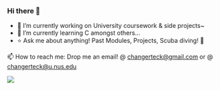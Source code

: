### Hi there 👋
- 🔭 I’m currently working on University coursework & side projects~
- 🌱 I’m currently learning C amongst others...
- ⭐ Ask me about anything! Past Modules, Projects, Scuba diving! 🤿

📫 How to reach me: Drop me an email! @ changerteck@gmail.com or @ changerteck@u.nus.edu

![](https://komarev.com/ghpvc/?username=gerteck&color=green)

<!--
**gerteck/gerteck** is a ✨ _special_ ✨ repository because its `README.md` (this file) appears on your GitHub profile.

Here are some ideas to get you started:

- 🔭 I’m currently working on ...
- 🌱 I’m currently learning ...
- 👯 I’m looking to collaborate on ...
- 🤔 I’m looking for help with ...
- 💬 Ask me about ...
- 📫 How to reach me: ...
- 😄 Pronouns: ...
- ⚡ Fun fact: ...
-->
